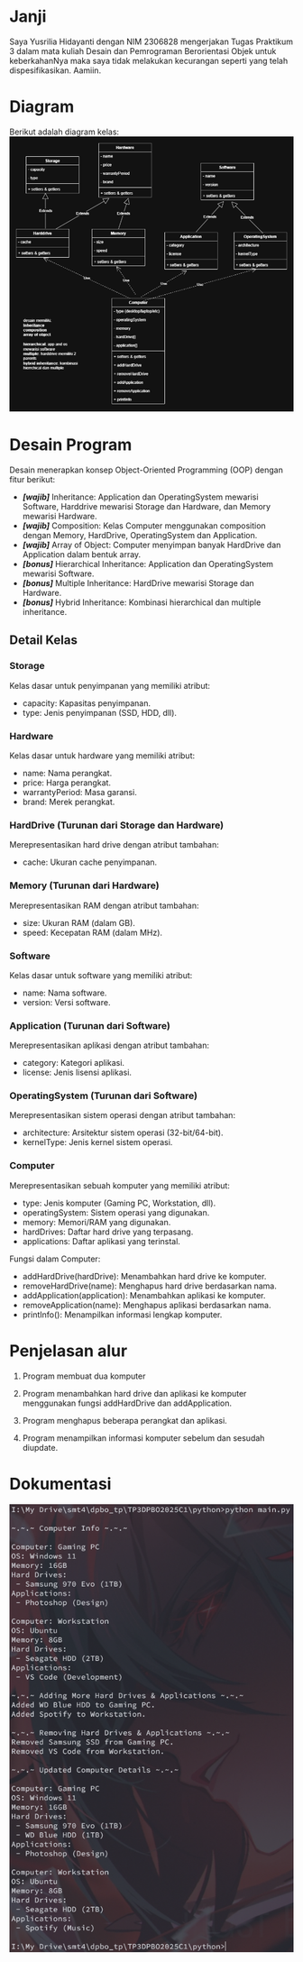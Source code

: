 # Janji 
Saya Yusrilia Hidayanti dengan NIM 2306828 mengerjakan Tugas Praktikum 3 dalam mata kuliah Desain dan Pemrograman Berorientasi Objek untuk keberkahanNya maka saya tidak melakukan kecurangan seperti yang telah dispesifikasikan. Aamiin.

# Diagram
Berikut adalah diagram kelas:
![](diagram.png)

# Desain Program
Desain menerapkan konsep Object-Oriented Programming (OOP) dengan fitur berikut:

- __*[wajib]*__ Inheritance: Application dan OperatingSystem mewarisi Software, Harddrive mewarisi Storage dan Hardware, dan Memory mewarisi Hardware.
- __*[wajib]*__ Composition: Kelas Computer menggunakan composition dengan Memory, HardDrive, OperatingSystem dan Application.
- __*[wajib]*__ Array of Object: Computer menyimpan banyak HardDrive dan Application dalam bentuk array.
- __*[bonus]*__ Hierarchical Inheritance: Application dan OperatingSystem mewarisi Software.
- __*[bonus]*__ Multiple Inheritance: HardDrive mewarisi Storage dan Hardware.
- __*[bonus]*__ Hybrid Inheritance: Kombinasi hierarchical dan multiple inheritance.

## Detail Kelas
### Storage
Kelas dasar untuk penyimpanan yang memiliki atribut:
- capacity: Kapasitas penyimpanan.
- type: Jenis penyimpanan (SSD, HDD, dll).

### Hardware
Kelas dasar untuk hardware yang memiliki atribut:
- name: Nama perangkat.
- price: Harga perangkat.
- warrantyPeriod: Masa garansi.
- brand: Merek perangkat.

### HardDrive (Turunan dari Storage dan Hardware)

Merepresentasikan hard drive dengan atribut tambahan:
- cache: Ukuran cache penyimpanan.
### Memory (Turunan dari Hardware)

Merepresentasikan RAM dengan atribut tambahan:
- size: Ukuran RAM (dalam GB).
- speed: Kecepatan RAM (dalam MHz).

### Software

Kelas dasar untuk software yang memiliki atribut:
- name: Nama software.
- version: Versi software.
### Application (Turunan dari Software)

Merepresentasikan aplikasi dengan atribut tambahan:
- category: Kategori aplikasi.
- license: Jenis lisensi aplikasi.

### OperatingSystem (Turunan dari Software)
Merepresentasikan sistem operasi dengan atribut tambahan:
- architecture: Arsitektur sistem operasi (32-bit/64-bit).
- kernelType: Jenis kernel sistem operasi.

### Computer

Merepresentasikan sebuah komputer yang memiliki atribut:
- type: Jenis komputer (Gaming PC, Workstation, dll).
- operatingSystem: Sistem operasi yang digunakan.
- memory: Memori/RAM yang digunakan.
- hardDrives: Daftar hard drive yang terpasang.
- applications: Daftar aplikasi yang terinstal.

Fungsi dalam Computer:
- addHardDrive(hardDrive): Menambahkan hard drive ke komputer.
- removeHardDrive(name): Menghapus hard drive berdasarkan nama.
- addApplication(application): Menambahkan aplikasi ke komputer.
- removeApplication(name): Menghapus aplikasi berdasarkan nama.
- printInfo(): Menampilkan informasi lengkap komputer.

# Penjelasan alur
1. Program membuat dua komputer

2. Program menambahkan hard drive dan aplikasi ke komputer menggunakan fungsi addHardDrive dan addApplication.

3. Program menghapus beberapa perangkat dan aplikasi.

4. Program menampilkan informasi komputer sebelum dan sesudah diupdate.

# Dokumentasi
![](python/screenshot/image.png)